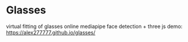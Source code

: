 # Glasses

virtual fitting of glasses online
mediapipe face detection + three js
demo: https://alex277777.github.io/glasses/
